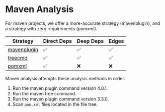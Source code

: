 # Maven Analysis

For maven projects, we offer a more-accurate strategy (mavenplugin), and a strategy with zero requirements (pomxml).

| Strategy                      | Direct Deps | Deep Deps | Edges |
| ----------------------------- | ----------- | --------- | ----- |
| [mavenplugin](mavenplugin.md) | ✅           | ✅         | ✅     |
| [treecmd](treecmd.md)         | ✅           | ✅         | ✅     |
| [pomxml](pomxml.md)           | ✅           | ❌         | ❌     |

Maven analysis attempts these analysis methods in order:
1. Run the maven plugin command version 4.0.1.
2. Run the maven tree command.
3. Run the maven plugin command version 3.3.0.
4. Scan `pom.xml` files located in the file tree.

<!--

TODO: write docs, like Gradle's.

Docs outline:

- Concepts
  - Multi-module reactor builds
  - POMs and POM closures
  - settings.xml
- Discovery
  - Finding pom.xmls
- Tactics
  - dependency:tree
  - POM parsing
 -->

